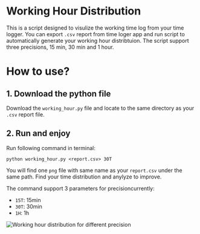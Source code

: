 # Working Hour Distribution
This is a script designed to visulize the working time log from your time logger. You can export `.csv` report from time loger app and run script to automatically generate your working hour distribtuion. The script support three precisions, 15 min, 30 min and 1 hour.

# How to use?

## 1. Download the python file
Download the `working_hour.py` file and locate to the same directory as your `.csv` report file.

## 2. Run and enjoy
Run following command in terminal:
```
python working_hour.py <report.csv> 30T
```
You will find one `png` file with same name as your `report.csv` under the same path. Find your time distribution and anylyze to improve.

The command support 3 parameters for precisioncurrently:
- `15T`: 15min
- `30T`: 30min
- `1H`: 1h

![Working hour distribution for different precision](https://raw.githubusercontent.com/zdong1995/PicGo/master/img/workinghour.jpg)